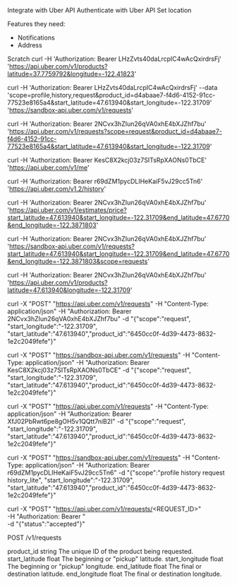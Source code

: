 

Integrate with Uber API
Authenticate with Uber API
Set location


Features they need:
- Notifications
- Address



Scratch
curl -H 'Authorization: Bearer LHzZvts40daLrcpIC4wAcQxirdrsFj' 'https://api.uber.com/v1/products?latitude=37.7759792&longitude=-122.41823'


curl -H 'Authorization: Bearer LHzZvts40daLrcpIC4wAcQxirdrsFj' --data 'scope=profile,history,request&product_id=d4abaae7-f4d6-4152-91cc-77523e8165a4&start_latitude=47.613940&start_longitude=-122.31709' 'https://sandbox-api.uber.com/v1/requests'

curl -H 'Authorization: Bearer 2NCvx3hZIun26qVA0xhE4bXJZhf7bu' 'https://api.uber.com/v1/requests?scope=request&product_id=d4abaae7-f4d6-4152-91cc-77523e8165a4&start_latitude=47.613940&start_longitude=-122.31709'


curl -H 'Authorization: Bearer KesC8X2kcj03z7SITsRpXAONs0TbCE' 'https://api.uber.com/v1/me'

curl -H 'Authorization: Bearer r69dZM1pycDLIHeKaiF5vJ29cc5Tn6' 'https://api.uber.com/v1.2/history' 


curl -H 'Authorization: Bearer 2NCvx3hZIun26qVA0xhE4bXJZhf7bu' 'https://api.uber.com/v1/estimates/price?start_latitude=47.613940&start_longitude=-122.31709&end_latitude=47.6770&end_longitude=-122.3871803' 

curl -H 'Authorization: Bearer 2NCvx3hZIun26qVA0xhE4bXJZhf7bu' 'https://sandbox-api.uber.com/v1/requests?start_latitude=47.613940&start_longitude=-122.31709&end_latitude=47.6770&end_longitude=-122.3871803&scope=requests'

curl -H 'Authorization: Bearer 2NCvx3hZIun26qVA0xhE4bXJZhf7bu' 'https://api.uber.com/v1/products?latitude=47.613940&longitude=-122.31709'

curl -X "POST" "https://api.uber.com/v1/requests" -H "Content-Type: application/json" -H "Authorization: Bearer 2NCvx3hZIun26qVA0xhE4bXJZhf7bu" -d "{\"scope\":\"request\", \"start_longitude\":\"-122.31709\", \"start_latitude\":\"47.613940\",\"product_id\":\"6450cc0f-4d39-4473-8632-1e2c2049fefe\"}"

curl -X "POST" "https://sandbox-api.uber.com/v1/requests" -H "Content-Type: application/json" -H "Authorization: Bearer KesC8X2kcj03z7SITsRpXAONs0TbCE" -d "{\"scope\":\"request\", \"start_longitude\":\"-122.31709\", \"start_latitude\":\"47.613940\",\"product_id\":\"6450cc0f-4d39-4473-8632-1e2c2049fefe\"}"

curl -X "POST" "https://api.uber.com/v1/requests" -H "Content-Type: application/json" -H "Authorization: Bearer XfJ02PbRwt6pe8gOH5v1QQtt7niB2I" -d "{\"scope\":\"request\", \"start_longitude\":\"-122.31709\", \"start_latitude\":\"47.613940\",\"product_id\":\"6450cc0f-4d39-4473-8632-1e2c2049fefe\"}"


curl -X "POST" "https://sandbox-api.uber.com/v1/requests" -H "Content-Type: application/json" -H "Authorization: Bearer r69dZM1pycDLIHeKaiF5vJ29cc5Tn6" -d "{\"scope\":\"profile history request history_lite\", \"start_longitude\":\"-122.31709\", \"start_latitude\":\"47.613940\",\"product_id\":\"6450cc0f-4d39-4473-8632-1e2c2049fefe\"}"


curl -X "POST" "https://api.uber.com/v1/requests/<REQUEST_ID>" \
  -H "Authorization: Bearer <OAUTH TOKEN>" \
  -d "{\"status\":\"accepted\"}"


POST /v1/requests

product_id	string	The unique ID of the product being requested.
start_latitude	float	The beginning or "pickup" latitude.
start_longitude	float	The beginning or "pickup" longitude.
end_latitude	float	The final or destination latitude.
end_longitude	float	The final or destination longitude.

